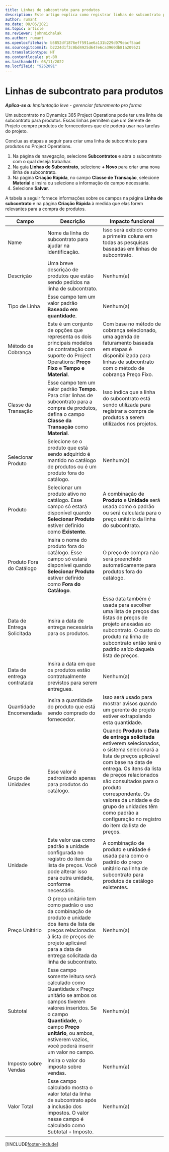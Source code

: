 ```yaml
---
title: Linhas de subcontrato para produtos
description: Este artigo explica como registrar linhas de subcontrato para produtos e usar os vários campos para registrar compras de produtos de fornecedores.
author: rumant
ms.date: 08/06/2021
ms.topic: article
ms.reviewer: johnmichalak
ms.author: rumant
ms.openlocfilehash: b5852df1876eff591ae6a131b229d979eacf5aad
ms.sourcegitcommit: b2224d1f3c0bd4925d647e6ca3960db81a209521
ms.translationtype: HT
ms.contentlocale: pt-BR
ms.lasthandoff: 08/11/2022
ms.locfileid: "9262091"
---
```

# <a name="subcontract-lines-for-products"></a>Linhas de subcontrato para produtos

_**Aplica-se a:** Implantação leve - gerenciar faturamento pro forma_

Um subcontrato no Dynamics 365 Project Operations pode ter uma linha de subcontrato para produtos. Essas linhas permitem que um Gerente de Projeto compre produtos de fornecedores que ele poderá usar nas tarefas do projeto.

Conclua as etapas a seguir para criar uma linha de subcontrato para produtos no Project Operations.

1. Na página de navegação, selecione **Subcontratos** e abra o subcontrato com o qual deseja trabalhar. 
2. Na guia **Linhas de Subcontrato**, selecione **+ Novo** para criar uma nova linha de subcontrato.
3. Na página **Criação Rápida**, no campo **Classe de Transação**, selecione **Material** e insira ou selecione a informação de campo necessária. 
4. Selecione **Salvar**.

A tabela a seguir fornece informações sobre os campos na página **Linha de subcontrato** e na página **Criação Rápida** à medida que elas forem relevantes para a compra de produtos.

| Campo | Descrição | Impacto funcional|
| ----- | ----------- | ----------- |
| Name | Nome da linha do subcontrato para ajudar na identificação. |Isso será exibido como a primeira coluna em todas as pesquisas baseadas em linhas de subcontrato.
| Descrição | Uma breve descrição de produtos que estão sendo pedidos na linha de subcontrato. | Nenhum(a) |
| Tipo de Linha | Esse campo tem um valor padrão **Baseado em quantidade**. |Nenhum(a) |
| Método de Cobrança | Este é um conjunto de opções que representa os dois principais modelos de contratação com suporte do Project Operations: **Preço Fixo** e **Tempo e Material**. | Com base no método de cobrança selecionado, uma agenda de faturamento baseada em etapas é disponibilizada para linhas de subcontrato com o método de cobrança Preço Fixo. |
| Classe da Transação |Esse campo tem um valor padrão **Tempo**. Para criar linhas de subcontrato para a compra de produtos, defina o campo **Classe da Transação** como **Material**.  | Isso indica que a linha do subcontrato está sendo utilizada para registrar a compra de produtos a serem utilizados nos projetos. |
| Selecionar Produto | Selecione se o produto que está sendo adquirido é mantido no catálogo de produtos ou é um produto fora do catálogo. |Nenhum(a) |
| Produto | Selecionar um produto ativo no catálogo. Esse campo só estará disponível quando **Selecionar Produto** estiver definido como **Existente**. |A combinação de **Produto** e **Unidade** será usada como o padrão ou será calculada para o preço unitário da linha do subcontrato.
| Produto Fora do Catálogo | Insira o nome do produto fora do catálogo. Esse campo só estará disponível quando **Selecionar Produto** estiver definido como **Fora do Catálogo**.  |O preço de compra não será preenchido automaticamente para produtos fora do catálogo.|
| Data de Entrega Solicitada | Insira a data de entrega necessária para os produtos.| Essa data também é usada para escolher uma lista de preços das listas de preços de projeto anexadas ao subcontrato. O custo do produto na linha de subcontrato então terá o padrão saído daquela lista de preços. |
| Data de entrega contratada | Insira a data em que os produtos estão contratualmente previstos para serem entregues.  |Nenhum(a)|
| Quantidade Encomendada | Insira a quantidade do produto que está sendo comprado do fornecedor.| Isso será usado para mostrar avisos quando um gerente de projeto estiver extrapolando esta quantidade.|
| Grupo de Unidades | Esse valor é padronizado apenas para produtos do catálogo. |Quando **Produto** e **Data de entrega solicitada** estiverem selecionados, o sistema selecionará a lista de preços aplicável com base na data de entrega. Os itens da lista de preços relacionados são consultados para o produto correspondente. Os valores da unidade e do grupo de unidades têm como padrão a configuração no registro do item da lista de preços. |
| Unidade | Este valor usa como padrão a unidade configurada no registro do item da lista de preços. Você pode alterar isso para outra unidade, conforme necessário.| A combinação de produto e unidade é usada para como o padrão do preço unitário na linha de subcontrato para produtos de catálogo existentes. |
| Preço Unitário | O preço unitário tem como padrão o uso da combinação de produto e unidade dos itens de lista de preços relacionados à lista de preços de projeto aplicável para a data de entrega solicitada da linha de subcontrato.  |Nenhum(a) |
| Subtotal | Esse campo somente leitura será calculado como Quantidade x Preço unitário se ambos os campos tiverem valores inseridos. Se o campo **Quantidade**, o campo **Preço unitário**, ou ambos, estiverem vazios, você poderá inserir um valor no campo.  |Nenhum(a) |
| Imposto sobre Vendas | Insira o valor do imposto sobre vendas. |Nenhum(a) |
| Valor Total | Esse campo calculado mostra o valor total da linha de subcontrato após a inclusão dos impostos. O valor nesse campo é calculado como Subtotal + Imposto. |Nenhum(a) |


[!INCLUDE[footer-include](../../includes/footer-banner.md)]
